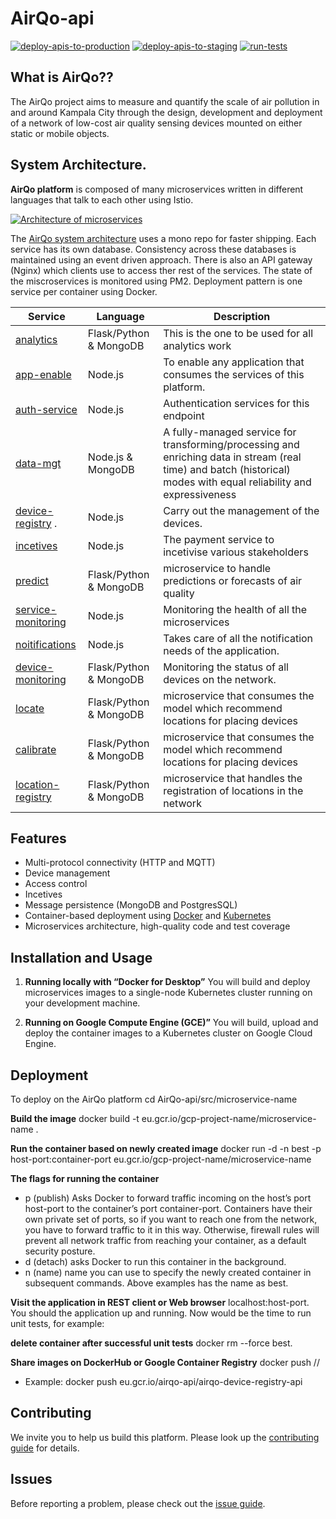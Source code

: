 # AirQo-api

[![deploy-apis-to-production](https://github.com/airqo-platform/AirQo-api/actions/workflows/deploy-apis-to-production.yml/badge.svg)](https://github.com/airqo-platform/AirQo-api/actions/workflows/deploy-apis-to-production.yml) [![deploy-apis-to-staging](https://github.com/airqo-platform/AirQo-api/actions/workflows/deploy-apis-to-staging.yml/badge.svg)](https://github.com/airqo-platform/AirQo-api/actions/workflows/deploy-apis-to-staging.yml) [![run-tests](https://github.com/airqo-platform/AirQo-api/actions/workflows/test-changes.yml/badge.svg)](https://github.com/airqo-platform/AirQo-api/actions/workflows/test-changes.yml)

## What is AirQo??

The AirQo project aims to measure and quantify the scale of air pollution in and around Kampala City through the design, development and deployment of a network of low-cost air quality sensing devices mounted on either static or mobile objects.

## System Architecture.

**AirQo platform** is composed of many microservices written in different languages that talk to each other using Istio.

[![Architecture of
microservices](./docs/img/architecture-diagram.png)](./docs/img/architecture-diagram.png)

The [AirQo system architecture](https://github.com/airqo-platform/AirQo-api/wiki/System-Architecture) uses a mono repo for faster shipping. Each service has its own database. Consistency across these databases is maintained using an event driven approach. There is also an API gateway (Nginx) which clients use to access ther rest of the services. The state of the miscroservices is monitored using PM2. Deployment pattern is one service per container using Docker.

| Service                                        | Language               | Description                                                                                                                                                         |
| ---------------------------------------------- | ---------------------- | ------------------------------------------------------------------------------------------------------------------------------------------------------------------- |
| [analytics](./src/analytics-service)           | Flask/Python & MongoDB | This is the one to be used for all analytics work                                                                                                                   |
| [app-enable](./src/app-enable-service)         | Node.js                | To enable any application that consumes the services of this platform.                                                                                              |
| [auth-service](./src/auth-service)             | Node.js                | Authentication services for this endpoint                                                                                                                           |
| [data-mgt](./src/data-mgt)                     | Node.js & MongoDB      | A fully-managed service for transforming/processing and enriching data in stream (real time) and batch (historical) modes with equal reliability and expressiveness |
| [device-registry](./src/device-registry) .     | Node.js                | Carry out the management of the devices.                                                                                                                            |
| [incetives](./src/incetives-service)           | Node.js                | The payment service to incetivise various stakeholders                                                                                                              |
| [predict](./src/predict)                       | Flask/Python & MongoDB | microservice to handle predictions or forecasts of air quality                                                                                                      |
| [service-monitoring](./src/service-monitoring) | Node.js                | Monitoring the health of all the microservices                                                                                                                      |
| [noitifications](./src/notifications)          | Node.js                | Takes care of all the notification needs of the application.                                                                                                        |
| [device-monitoring](./src/device-monitoring)   | Flask/Python & MongoDB | Monitoring the status of all devices on the network.                                                                                                                |
| [locate](./src/locate)                         | Flask/Python & MongoDB | microservice that consumes the model which recommend locations for placing devices                                                                                  |
| [calibrate](./src/locate)                      | Flask/Python & MongoDB | microservice that consumes the model which recommend locations for placing devices                                                                                  |
| [location-registry](./src/location-registry)   | Flask/Python & MongoDB | microservice that handles the registration of locations in the network                                                                                              |

## Features

- Multi-protocol connectivity (HTTP and MQTT)
- Device management
- Access control
- Incetives
- Message persistence (MongoDB and PostgresSQL)
- Container-based deployment using [Docker](https://www.docker.com/) and [Kubernetes](https://kubernetes.io/)
- Microservices architecture, high-quality code and test coverage

## Installation and Usage

1. **Running locally with “Docker for Desktop”** You will build and deploy microservices images to a single-node Kubernetes cluster running on your development machine.

2. **Running on Google Compute Engine (GCE)”** You will build, upload and deploy the container images to a Kubernetes cluster on Google Cloud Engine.

## Deployment

To deploy on the AirQo platform
cd AirQo-api/src/microservice-name

**Build the image**
docker build -t eu.gcr.io/gcp-project-name/microservice-name .

**Run the container based on newly created image**
docker run -d -n best -p host-port:container-port eu.gcr.io/gcp-project-name/microservice-name

**The flags for running the container**

- p (publish)
  Asks Docker to forward traffic incoming on the host’s port host-port to the container’s port container-port. Containers have their own private set of ports, so if you want to reach one from the network, you have to forward traffic to it in this way. Otherwise, firewall rules will prevent all network traffic from reaching your container, as a default security posture.
- d (detach)
  asks Docker to run this container in the background.
- n (name)
  name you can use to specify the newly created container in subsequent commands. Above examples has the name as best.

**Visit the application in REST client or Web browser**
localhost:host-port. You should the application up and running. Now would be the time to run unit tests, for example:

**delete container after successful unit tests**
docker rm --force best.

**Share images on DockerHub or Google Container Registry**
docker push <host-name>/<GCP project>/<microservice-name>

- Example: docker push eu.gcr.io/airqo-api/airqo-device-registry-api

## Contributing

We invite you to help us build this platform. Please look up the [contributing guide](https://github.com/airqo-platform/AirQo-api/wiki) for details.

## Issues

Before reporting a problem, please check out the [issue guide](https://github.com/airqo-platform/AirQo-api/wiki#reporting-issues).
